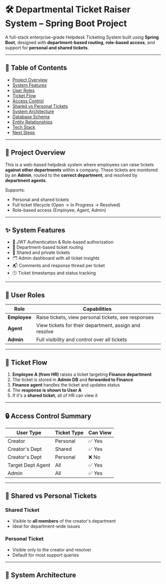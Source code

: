 # 🛠️ Departmental Ticket Raiser System – Spring Boot Project

A full-stack enterprise-grade Helpdesk Ticketing System built using **Spring Boot**, designed with **department-based routing**, **role-based access**, and support for **personal and shared tickets**.

---

## 📌 Table of Contents

- [Project Overview](#project-overview)
- [System Features](#system-features)
- [User Roles](#user-roles)
- [Ticket Flow](#ticket-flow)
- [Access Control](#access-control)
- [Shared vs Personal Tickets](#shared-vs-personal-tickets)
- [System Architecture](#system-architecture)
- [Database Schema](#database-schema)
- [Entity Relationships](#entity-relationships)
- [Tech Stack](#tech-stack)
- [Next Steps](#next-steps)

---

## 📖 Project Overview

This is a web-based helpdesk system where employees can raise tickets **against other departments** within a company. These tickets are monitored by an **Admin**, routed to the **correct department**, and resolved by **department agents**.

Supports:
- Personal and shared tickets
- Full ticket lifecycle (Open → In Progress → Resolved)
- Role-based access (Employee, Agent, Admin)

---

## ✨ System Features

- 🔐 JWT Authentication & Role-based authorization
- 🏢 Department-based ticket routing
- 👥 Shared and private tickets
- 🗂️ Admin dashboard with all ticket insights
- 📬 Comments and response thread per ticket
- 🕒 Ticket timestamps and status tracking

---

## 👤 User Roles

| Role     | Capabilities |
|----------|--------------|
| **Employee** | Raise tickets, view personal tickets, see responses |
| **Agent**    | View tickets for their department, assign and resolve |
| **Admin**    | Full visibility and control over all tickets |

---

## 🔁 Ticket Flow

1. **Employee A (from HR)** raises a ticket targeting **Finance department**
2. The ticket is stored in **Admin DB** and **forwarded to Finance**
3. **Finance agent** handles the ticket and updates status
4. The **response is shown to User A**
5. If it's a **shared ticket**, all of HR can view it

---

## 🔒 Access Control Summary

| User Type         | Ticket Type | Can View |
|------------------|-------------|----------|
| Creator           | Personal    | ✅ Yes   |
| Creator's Dept    | Shared      | ✅ Yes   |
| Creator's Dept    | Personal    | ❌ No    |
| Target Dept Agent | All         | ✅ Yes   |
| Admin             | All         | ✅ Yes   |

---

## 👥 Shared vs Personal Tickets

### Shared Ticket
- Visible to **all members** of the creator's department
- Ideal for department-wide issues

### Personal Ticket
- Visible only to the creator and resolver
- Default for most support queries

---

## 🧱 System Architecture

